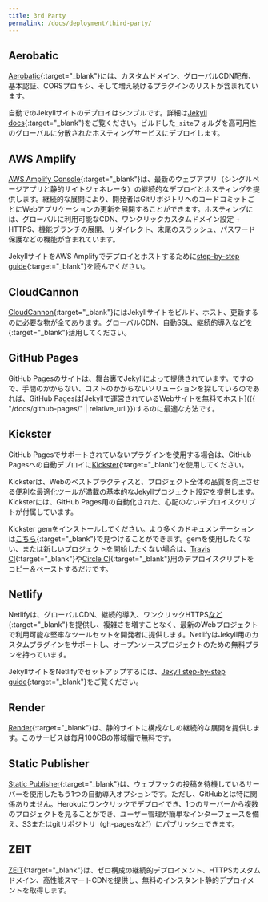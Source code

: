 ```yaml
---
title: 3rd Party
permalink: /docs/deployment/third-party/
---
```


## Aerobatic

[Aerobatic](https://www.aerobatic.com){:target="_blank"}には、カスタムドメイン、グローバルCDN配布、基本認証、CORSプロキシ、そして増え続けるプラグインのリストが含まれています。

<!-- [Aerobatic](https://www.aerobatic.com) has custom domains, global CDN distribution, basic auth, CORS proxying, and a growing list of plugins all included. -->

自動でのJekyllサイトのデプロイはシンプルです。詳細は[Jekyll docs](https://www.aerobatic.com/docs/static-site-generators/#jekyll){:target="_blank"}をご覧ください。ビルドした`_site`フォルダを高可用性のグローバルに分散されたホスティングサービスにデプロイします。

<!-- Automating the deployment of a Jekyll site is simple. See their [Jekyll docs](https://www.aerobatic.com/docs/static-site-generators/#jekyll) for more details. Your built `_site` folder is deployed to their highly-available, globally distributed hosting service. -->

## AWS Amplify

[AWS Amplify Console](https://console.amplify.aws){:target="_blank"}は、最新のウェブアプリ（シングルページアプリと静的サイトジェネレータ）の継続的なデプロイとホスティングを提供します。継続的な展開により、開発者はGitリポジトリへのコードコミットごとにWebアプリケーションの更新を展開することができます。ホスティングには、グローバルに利用可能なCDN、ワンクリックカスタムドメイン設定 + HTTPS、機能ブランチの展開、リダイレクト、末尾のスラッシュ、パスワード保護などの機能が含まれています。

<!-- The [AWS Amplify Console](https://console.amplify.aws) provides continuous deployment and hosting for modern web apps (single page apps and static site generators). Continuous deployment allows developers to deploy updates to their web app on every code commit to their Git repository. Hosting includes features such as globally available CDNs, 1-click custom domain setup + HTTPS, feature branch deployments, redirects, trailing slashes, and password protection. -->

JekyllサイトをAWS Amplifyでデプロイとホストするために[step-by-step guide](https://medium.com/@jameshamann/deploy-your-jekyll-site-using-aws-amplify-with-only-a-few-clicks-8f3dd8f26112){:target="_blank"}を読んでください。

<!-- Read this [step-by-step guide](https://medium.com/@jameshamann/deploy-your-jekyll-site-using-aws-amplify-with-only-a-few-clicks-8f3dd8f26112) to deploy and host your Jekyll site on AWS Amplify. -->

## CloudCannon

[CloudCannon](https://cloudcannon.com){:target="_blank"}にはJekyllサイトをビルド、ホスト、更新するのに必要な物が全てあります。グローバルCDN、自動SSL、継続的導入[など](https://cloudcannon.com/features/)を{:target="_blank"}活用してください。

<!-- [CloudCannon](https://cloudcannon.com) has everything you need to build, host
and update Jekyll websites. Take advantage of our global CDN, automated SSL,
continuous deployment and [more](https://cloudcannon.com/features/). -->

## GitHub Pages

GitHub Pagesのサイトは、舞台裏でJekyllによって提供されています。ですので、手間のかからない、コストのかからないソリューションを探しているのであれば、GitHub Pagesは[Jekyllで運営されているWebサイトを無料でホスト]({{ "/docs/github-pages/" | relative_url }})するのに最適な方法です。

<!-- Sites on GitHub Pages are powered by Jekyll behind the scenes, so if you’re looking for a zero-hassle, zero-cost solution, GitHub Pages are a great way to [host your Jekyll-powered website for free](/docs/github-pages/). -->

## Kickster

GitHub Pagesでサポートされていないプラグインを使用する場合は、GitHub Pagesへの自動デプロイに[Kickster](http://kickster.nielsenramon.com/){:target="_blank"}を使用してください。

<!-- Use [Kickster](http://kickster.nielsenramon.com/) for automated deploys to GitHub Pages when using unsupported plugins on GitHub Pages. -->

Kicksterは、Webのベストプラクティスと、プロジェクト全体の品質を向上させる便利な最適化ツールが満載の基本的なJekyllプロジェクト設定を提供します。Kicksterには、GitHub Pages用の自動化された、心配のないデプロイスクリプトが付属しています。

<!-- Kickster provides a basic Jekyll project setup packed with web best practises and useful optimization tools increasing your overall project quality. Kickster ships with automated and worry-free deployment scripts for GitHub Pages. -->

Kickster gemをインストールしてください。より多くのドキュメンテーションは[こちら](https://github.com/nielsenramon/kickster#kickster){:target="_blank"}で見つけることができます。gemを使用したくない、または新しいプロジェクトを開始したくない場合は、[Travis CI](https://github.com/nielsenramon/kickster/tree/master/snippets/travis){:target="_blank"}や[Circle CI](https://github.com/nielsenramon/kickster#automated-deployment-with-circle-ci){:target="_blank"}用のデプロイスクリプトをコピー＆ペーストするだけです。

<!-- Install the Kickster gem and you are good to go. More documentation can here found [here](https://github.com/nielsenramon/kickster#kickster). If you do not want to use the gem or start a new project you can just copy paste the deployment scripts for [Travis CI](https://github.com/nielsenramon/kickster/tree/master/snippets/travis) or [Circle CI](https://github.com/nielsenramon/kickster#automated-deployment-with-circle-ci). -->

## Netlify

Netlifyは、グローバルCDN、継続的導入、ワンクリックHTTPS[など](https://www.netlify.com/features/){:target="_blank"}を提供し、複雑さを増すことなく、最新のWebプロジェクトで利用可能な堅牢なツールセットを開発者に提供します。NetlifyはJekyll用のカスタムプラグインをサポートし、オープンソースプロジェクトのための無料プランを持っています。

<!-- Netlify provides Global CDN, Continuous Deployment, one click HTTPS and [much more](https://www.netlify.com/features/), providing developers a robust toolset for modern web projects, without added complexity. Netlify supports custom plugins for Jekyll and has a free plan for open source projects. -->

JekyllサイトをNetlifyでセットアップするには、[Jekyll step-by-step guide](https://www.netlify.com/blog/2020/04/02/a-step-by-step-guide-jekyll-4.0-on-netlify/){:target="_blank"}をご覧ください。

<!-- Read this [Jekyll step-by-step guide](https://www.netlify.com/blog/2020/04/02/a-step-by-step-guide-jekyll-4.0-on-netlify/) to setup your Jekyll site on Netlify. -->

## Render

[Render](https://render.com){:target="_blank"}は、静的サイトに構成なしの継続的な展開を提供します。このサービスは毎月100GBの帯域幅で無料です。

<!-- [Render](https://render.com) provides zero config continuous deployment for static sites. The service is free under 100GB monthly bandwith. -->

## Static Publisher

[Static Publisher](https://github.com/static-publisher/static-publisher){:target="_blank"}は、ウェブフックの投稿を待機しているサーバーを使用したもう1つの自動導入オプションです。ただし、GitHubとは特に関係ありません。Herokuにワンクリックでデプロイでき、1つのサーバーから複数のプロジェクトを見ることができ、ユーザー管理が簡単なインターフェースを備え、S3またはgitリポジトリ（gh-pagesなど）にパブリッシュできます。

<!-- [Static Publisher](https://github.com/static-publisher/static-publisher) is another automated deployment option with a server listening for webhook posts, though it's not tied to GitHub specifically. It has a one-click deploy to Heroku, it can watch multiple projects from one server, it has an easy to user admin interface and can publish to either S3 or to a git repository (e.g. gh-pages). -->

## ZEIT

[ZEIT](https://zeit.co/){:target="_blank"}は、ゼロ構成の継続的デプロイメント、HTTPSカスタムドメイン、高性能スマートCDNを提供し、無料のインスタント静的デプロイメントを取得します。

<!-- [ZEIT](https://zeit.co/) provides zero config continuous deployment, HTTPS Custom domains, high performance smart CDN, you get instant static deploy for free. -->